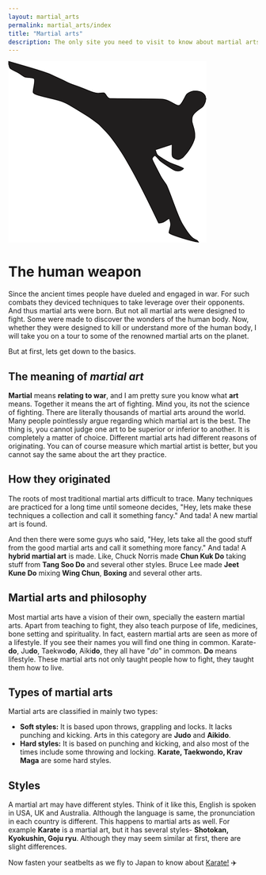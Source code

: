 ```yaml
---
layout: martial_arts
permalink: martial_arts/index
title: "Martial arts"
description: The only site you need to visit to know about martial arts all around the world.
---
```


<img class="pic" alt="Karate stick figure" src="/img/martial_arts/karate-stick.png">

# The human weapon

Since the ancient times people have dueled and engaged in war. For such combats they deviced techniques to take leverage over their opponents. And thus martial arts were born. But not all martial arts were designed to fight. Some were made to discover the wonders of the human body. Now, whether they were designed to kill or understand more of the human body, I will take you on a tour to some of the renowned martial arts on the planet.

But at first, lets get down to the basics.

## The meaning of _martial art_

**Martial** means **relating to war**, and I am pretty sure you know what **art** means. Together it means the art of fighting. Mind you, its not the science of fighting. There are literally thousands of martial arts around the world. Many people pointlessly argue regarding which martial art is the best. The thing is, you cannot judge one art to be superior or inferior to another. It is completely a matter of choice. Different martial arts had different reasons of originating. You can of course measure which martial artist is better, but you cannot say the same about the art they practice.

## How they originated

The roots of most traditional martial arts difficult to trace. Many techniques are practiced for a long time until someone decides, "Hey, lets make these techniques a collection and call it something fancy." And tada! A new martial art is found.

And then there were some guys who said, "Hey, lets take all the good stuff from the good martial arts and call it something more fancy." And tada! A **hybrid martial art** is made. Like, Chuck Norris made **Chun Kuk Do** taking stuff from **Tang Soo Do** and several other styles. Bruce Lee made **Jeet Kune Do** mixing **Wing Chun**, **Boxing** and several other arts.

## Martial arts and philosophy

Most martial arts have a vision of their own, specially the eastern martial arts. Apart from teaching to fight, they also teach purpose of life, medicines, bone setting and spirituality. In fact, eastern martial arts are seen as more of a lifestyle. If you see their names you will find one thing in common. Karate-**do**, Ju**do**, Taekwo**do**, Aiki**do**, they all have "_do_" in common. **Do** means lifestyle. These martial arts not only taught people how to fight, they taught them how to live. 

## Types of martial arts

Martial arts are classified in mainly two types:
* **Soft styles:** It is based upon throws, grappling and locks. It lacks punching and kicking. Arts in this category are **Judo** and **Aikido**.
* **Hard styles:** It is based on punching and kicking, and also most of the times include some throwing and locking. **Karate, Taekwondo, Krav Maga** are some hard styles.

## Styles

A martial art may have different styles. Think of it like this, English is spoken in USA, UK and Australia. Although the language is same, the pronunciation in each country is different. This happens to martial arts as well. For example **Karate** is a martial art, but it has several styles- **Shotokan, Kyokushin, Goju ryu**. Although they may seem similar at first, there are slight differences.

Now fasten your seatbelts as we fly to Japan to know about [Karate!](karate.html) :airplane:
